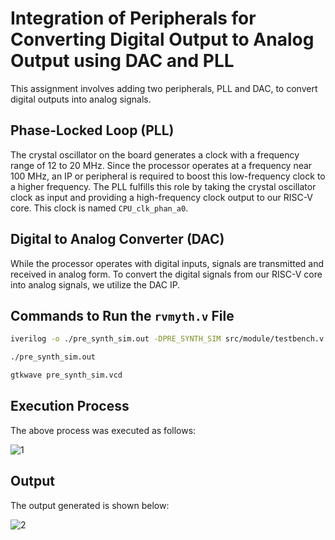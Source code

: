 # Integration of Peripherals for Converting Digital Output to Analog Output using DAC and PLL

This assignment involves adding two peripherals, PLL and DAC, to convert digital outputs into analog signals.

## Phase-Locked Loop (PLL)
The crystal oscillator on the board generates a clock with a frequency range of 12 to 20 MHz. Since the processor operates at a frequency near 100 MHz, an IP or peripheral is required to boost this low-frequency clock to a higher frequency. The PLL fulfills this role by taking the crystal oscillator clock as input and providing a high-frequency clock output to our RISC-V core. This clock is named `CPU_clk_phan_a0`.

## Digital to Analog Converter (DAC)
While the processor operates with digital inputs, signals are transmitted and received in analog form. To convert the digital signals from our RISC-V core into analog signals, we utilize the DAC IP.

## Commands to Run the `rvmyth.v` File

```bash
iverilog -o ./pre_synth_sim.out -DPRE_SYNTH_SIM src/module/testbench.v -I src/include -I src/module/
```

```bash
./pre_synth_sim.out
```

```bash
gtkwave pre_synth_sim.vcd
```

## Execution Process
The above process was executed as follows:

![1](https://github.com/user-attachments/assets/3ea7253b-7799-4a96-bc44-897824e7e772)

## Output
The output generated is shown below:

![2](https://github.com/user-attachments/assets/c9e02cca-5f17-4cca-933f-dee849473947)
